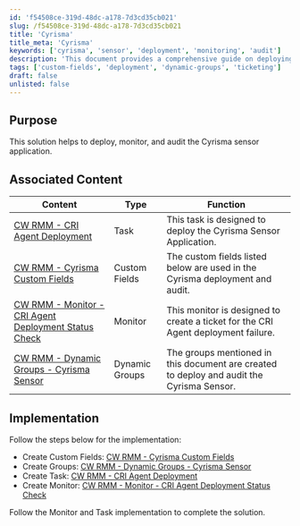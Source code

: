 ```yaml
---
id: 'f54508ce-319d-48dc-a178-7d3cd35cb021'
slug: /f54508ce-319d-48dc-a178-7d3cd35cb021
title: 'Cyrisma'
title_meta: 'Cyrisma'
keywords: ['cyrisma', 'sensor', 'deployment', 'monitoring', 'audit']
description: 'This document provides a comprehensive guide on deploying, monitoring, and auditing the Cyrisma sensor application, including associated tasks, custom fields, and monitoring strategies.'
tags: ['custom-fields', 'deployment', 'dynamic-groups', 'ticketing']
draft: false
unlisted: false
---
```


## Purpose

This solution helps to deploy, monitor, and audit the Cyrisma sensor application.

## Associated Content

| Content                                                                 | Type          | Function                                                                                      |
|-------------------------------------------------------------------------|---------------|-----------------------------------------------------------------------------------------------|
| [CW RMM - CRI Agent Deployment](/docs/344a3ab5-d05c-41a5-9303-45fc387ec2e8) | Task          | This task is designed to deploy the Cyrisma Sensor Application.                              |
| [CW RMM - Cyrisma Custom Fields](/docs/2d448750-129b-4cff-aaf1-e73d2a296418) | Custom Fields | The custom fields listed below are used in the Cyrisma deployment and audit.                 |
| [CW RMM - Monitor - CRI Agent Deployment Status Check](/docs/9df5a58f-f44f-4af8-8620-c5670c9d8524) | Monitor       | This monitor is designed to create a ticket for the CRI Agent deployment failure.            |
| [CW RMM - Dynamic Groups - Cyrisma Sensor](/docs/bdea3d9e-acca-4b87-96a6-632c488fef1f) | Dynamic Groups | The groups mentioned in this document are created to deploy and audit the Cyrisma Sensor.    |

## Implementation

Follow the steps below for the implementation:

- Create Custom Fields: [CW RMM - Cyrisma Custom Fields](/docs/2d448750-129b-4cff-aaf1-e73d2a296418)
- Create Groups: [CW RMM - Dynamic Groups - Cyrisma Sensor](/docs/bdea3d9e-acca-4b87-96a6-632c488fef1f)
- Create Task: [CW RMM - CRI Agent Deployment](/docs/344a3ab5-d05c-41a5-9303-45fc387ec2e8)
- Create Monitor: [CW RMM - Monitor - CRI Agent Deployment Status Check](/docs/9df5a58f-f44f-4af8-8620-c5670c9d8524)

Follow the Monitor and Task implementation to complete the solution.


